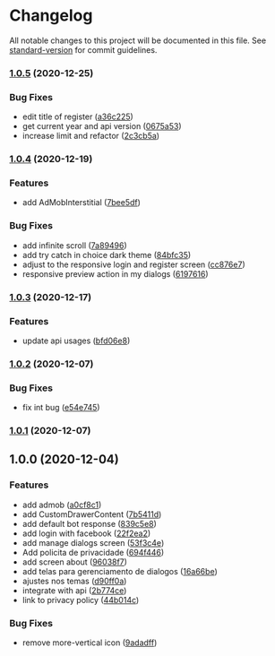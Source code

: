 # Changelog

All notable changes to this project will be documented in this file. See [standard-version](https://github.com/conventional-changelog/standard-version) for commit guidelines.

### [1.0.5](https://github.com/knowledge-corporation/chevy-chatbot/compare/v1.0.4...v1.0.5) (2020-12-25)


### Bug Fixes

* edit title of register ([a36c225](https://github.com/knowledge-corporation/chevy-chatbot/commit/a36c22512f0ca10a502d7724a8f4dd4e483a5305))
* get current year and api version ([0675a53](https://github.com/knowledge-corporation/chevy-chatbot/commit/0675a535bf4725272decddd46ec9eb587d97e1cb))
* increase limit and refactor ([2c3cb5a](https://github.com/knowledge-corporation/chevy-chatbot/commit/2c3cb5a97b1388579c080b549d766ef29d28864a))

### [1.0.4](https://github.com/knowledge-corporation/chevy-chatbot/compare/v1.0.3...v1.0.4) (2020-12-19)

### Features

- add AdMobInterstitial ([7bee5df](https://github.com/knowledge-corporation/chevy-chatbot/commit/7bee5df376c88b4f59ef99515abdb42596e2cc74))

### Bug Fixes

- add infinite scroll ([7a89496](https://github.com/knowledge-corporation/chevy-chatbot/commit/7a894960ab2d0fbb67bcffd6000638584529ceed))
- add try catch in choice dark theme ([84bfc35](https://github.com/knowledge-corporation/chevy-chatbot/commit/84bfc35fb5634345a82b5b06d17c6be732105f03))
- adjust to the responsive login and register screen ([cc876e7](https://github.com/knowledge-corporation/chevy-chatbot/commit/cc876e751ee071b043957e0b581270ed18f2841e))
- responsive preview action in my dialogs ([6197616](https://github.com/knowledge-corporation/chevy-chatbot/commit/61976164d55701939830c98651760260b76744ca))

### [1.0.3](https://github.com/knowledge-corporation/chevy-chatbot/compare/v1.0.2...v1.0.3) (2020-12-17)

### Features

- update api usages ([bfd06e8](https://github.com/knowledge-corporation/chevy-chatbot/commit/bfd06e8dc1f56a097c506a9192469c919184ef4e))

### [1.0.2](https://github.com/knowledge-corporation/chevy-chatbot/compare/v1.0.1...v1.0.2) (2020-12-07)

### Bug Fixes

- fix int bug ([e54e745](https://github.com/knowledge-corporation/chevy-chatbot/commit/e54e7452ac6a11d6f3d941eb972374c20ea0312c))

### [1.0.1](https://github.com/knowledge-corporation/chevy-chatbot/compare/v1.0.0...v1.0.1) (2020-12-07)

## 1.0.0 (2020-12-04)

### Features

- add admob ([a0cf8c1](https://github.com/knowledge-corporation/chevy-chatbot/commit/a0cf8c125ea12307f46e92dbc7d859ff8608b9f8))
- add CustomDrawerContent ([7b5411d](https://github.com/knowledge-corporation/chevy-chatbot/commit/7b5411d7fd4103035f7a9a1e9d3ec0cba93e991c))
- add default bot response ([839c5e8](https://github.com/knowledge-corporation/chevy-chatbot/commit/839c5e8105b35949a835841c14a4ea9b8e74c118))
- add login with facebook ([22f2ea2](https://github.com/knowledge-corporation/chevy-chatbot/commit/22f2ea26829f161b466f819c14c5eb586699c45a))
- add manage dialogs screen ([53f3c4e](https://github.com/knowledge-corporation/chevy-chatbot/commit/53f3c4e875c4615261129b9f9223cd0d436b99bb))
- Add policita de privacidade ([694f446](https://github.com/knowledge-corporation/chevy-chatbot/commit/694f44668259ded345d25d025feb7ee882b51220))
- add screen about ([96038f7](https://github.com/knowledge-corporation/chevy-chatbot/commit/96038f776c1e934e8aba151a52b51c0e2b28b63a))
- add telas para gerenciamento de dialogos ([16a66be](https://github.com/knowledge-corporation/chevy-chatbot/commit/16a66be0279d66304cfdda86bf4bd1d59c8f2b8a))
- ajustes nos temas ([d90ff0a](https://github.com/knowledge-corporation/chevy-chatbot/commit/d90ff0a99415e2dfae9235803e4923eb1b4eeef7))
- integrate with api ([2b774ce](https://github.com/knowledge-corporation/chevy-chatbot/commit/2b774ce65299ac1ffdebd2a434fa5ed72a5adfb4))
- link to privacy policy ([44b014c](https://github.com/knowledge-corporation/chevy-chatbot/commit/44b014c63169625172599745d9aa129b249214f3))

### Bug Fixes

- remove more-vertical icon ([9adadff](https://github.com/knowledge-corporation/chevy-chatbot/commit/9adadffd7e335b44e4bb1f1569fc0b7b2631f5fa))
